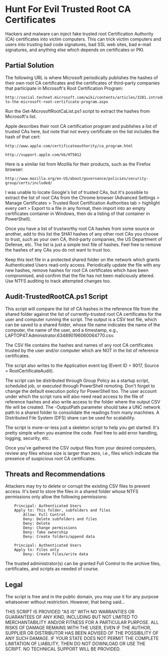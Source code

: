 # Hunt For Evil Trusted Root CA Certificates

Hackers and malware can inject fake trusted root Certification Authority (CA) certificates into victim computers.  This can trick victim computers and users into trusting bad code signatures, bad SSL web sites, bad e-mail signatures, and anything else which depends on certificates or PKI.


## Partial Solution 
The following URL is where Microsoft periodically publishes the hashes of their own root CA certificates and the certificates of third-party companies that participate in Microsoft's Root Certification Program:

    http://social.technet.microsoft.com/wiki/contents/articles/3281.introduction-to-the-microsoft-root-certificate-program.aspx

Run the Get-MicrosoftRootCaList.ps1 script to extract the hashes from Microsoft's list.

Apple describes their root CA certification program and publishes a list of trusted CAs here, but note that not every certificate on the list includes the hash of that cert:

	http://www.apple.com/certificateauthority/ca_program.html
	
	http://support.apple.com/kb/HT5012

Here is a similar list from Mozilla for their products, such as the Firefox browser:

	http://www.mozilla.org/en-US/about/governance/policies/security-group/certs/included/

I was unable to locate Google's list of trusted CAs, but it's possible to extract the list of root CAs from the Chrome browser (Advanced Settings > Manage Certificates > Trusted Root Certification Authorities tab > highlight every cert > Export to a file in any format, then import into an empty certificates container in Windows, then do a listing of that container in PowerShell).

Once you have a list of trustworthy root CA hashes from some source or another, add to this list the SHA1 hashes of any other root CAs you choose to trust, such as your own CA, third-party companies, the US Department of Defense, etc.  The list is just a simple text file of hashes.  Feel free to remove the hashes of any CAs you do not want to trust too.

Keep this text file in a protected shared folder on the network which grants Authenticated Users read-only access. Periodically update the file with any new hashes, remove hashes for root CA certificates which have been compromised, and confirm that the file has not been maliciously altered.  Use NTFS auditing to track attempted changes too.

## Audit-TrustedRootCA.ps1 Script
This script will compare the list of CA hashes in the reference file from the shared folder against the list of currently-trusted root CA certificates for the user and computer running the script.  The output is a CSV text file, which can be saved to a shared folder, whose file name indicates the name of the computer, the name of the user, and a timestamp, e.g., LAPTOP47.Administrator.634890196060064770.csv.  

The CSV file contains the hashes and names of any root CA certificates trusted by the user and/or computer which are NOT in the list of reference certificates.  

The script also writes to the Application event log (Event ID = 9017, Source = RootCertificateAudit).  

The script can be distributed through Group Policy as a startup script, scheduled job, or executed through PowerShell remoting.  Don't forget to change the default execution policy for PowerShell too.  The user account under which the script runs will also need read access to the file of reference hashes and also write access to the folder where the output CSV file will be created.  The -OutputPath parameter should take a UNC network path to a shared folder to consolidate the readings from many machines.  A Distributed File System (DFS) share can be used for scalability.  

The script is more-or-less just a skeleton script to help you get started.  It's pretty simple when you examine the code.  Feel free to add error handling, logging, security, etc. 

Once you've gathered the CSV output files from your desired computers, review any files whose size is larger than zero, i.e., files which indicate the presence of suspicious root CA certificates.

## Threats and Recommendations
Attackers may try to delete or corrupt the existing CSV files to prevent access.  It's best to store the files in a shared folder whose NTFS permissions only allow the following permissions:

```
    Principal: Authenticated Users
    Apply to: This folder, subfolders and files
        Allow: Full Control
        Deny: Delete subfolders and files
        Deny: Delete
        Deny: Change permissions
        Deny: Take ownership
        Deny: Create folders/append data

    Principal: Authenticated Users
    Apply to: Files only
        Deny: Create files/write data
```

The trusted administrator(s) can be granted Full Control to the archive files, certificates, and scripts as needed of course. 

## Legal
The script is free and in the public domain, you may use it for any purpose whatsoever without restriction. However, that being said...

THIS SCRIPT IS PROVIDED "AS IS" WITH NO WARRANTIES OR GUARANTEES OF ANY KIND, INCLUDING BUT NOT LIMITED TO MERCHANTABILITY AND/OR FITNESS FOR A PARTICULAR PURPOSE. ALL RISKS OF DAMAGE REMAINS WITH THE USER, EVEN IF THE AUTHOR, SUPPLIER OR DISTRIBUTOR HAS BEEN ADVISED OF THE POSSIBILITY OF ANY SUCH DAMAGE. IF YOUR STATE DOES NOT PERMIT THE COMPLETE LIMITATION OF LIABILITY, THEN DO NOT DOWNLOAD OR USE THE SCRIPT. NO TECHNICAL SUPPORT WILL BE PROVIDED.




